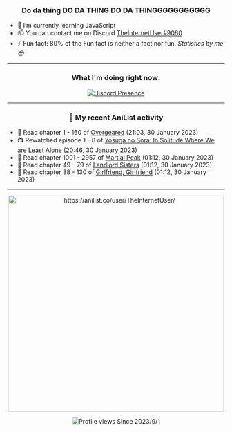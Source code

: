 <div align="center">

### Do da thing DO DA THING DO DA THINGGGGGGGGGGG
</div>

- 🌱 I’m currently learning JavaScript
- 📫 You can contact me on Discord [TheInternetUser#9060](https://discord.com/users/534117072796385300)
- ⚡ Fun fact: 80% of the Fun fact is neither a fact nor fun. _Statistics by me 😎_
<hr>

<div align="center">

### What I'm doing right now:
[![Discord Presence](https://lanyard.cnrad.dev/api/534117072796385300)](https://discord.com/users/534117072796385300)
<hr>
  
### 🌸 My recent AniList activity

</div>

<!-- ANILIST_ACTIVITY:start -->

-   📖 Read chapter 1 - 160 of [Overgeared](https://anilist.co/manga/117460) (21:03, 30 January 2023)
-   📺 Rewatched episode 1 - 8 of [Yosuga no Sora: In Solitude Where We are Least Alone](https://anilist.co/anime/8861) (20:46, 30 January 2023)
-   📖 Read chapter 1001 - 2957 of [Martial Peak](https://anilist.co/manga/104494) (01:12, 30 January 2023)
-   📖 Read chapter 49 - 79 of [Landlord Sisters](https://anilist.co/manga/138564) (01:12, 30 January 2023)
-   📖 Read chapter 88 - 130 of [Girlfriend, Girlfriend](https://anilist.co/manga/116266) (01:12, 30 January 2023)

<!-- ANILIST_ACTIVITY:end -->
<hr>

<div align="center">

<img width="500" alt="https://anilist.co/user/TheInternetUser/" src="https://img.anili.st/User/929966"/>

![Profile views](https://gpvc.arturio.dev/TheInternetUse7) Since 2023/9/1

</div>
